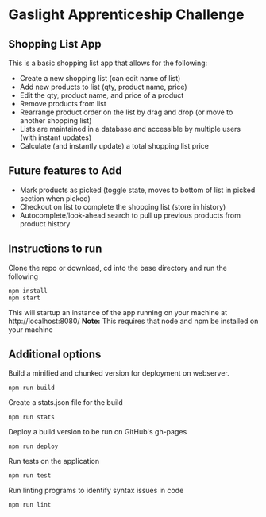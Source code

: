 # Gaslight Apprenticeship Challenge

## Shopping List App
This is a basic shopping list app that allows for the following:
* Create a new shopping list (can edit name of list)
* Add new products to list (qty, product name, price)
* Edit the qty, product name, and price of a product
* Remove products from list
* Rearrange product order on the list by drag and drop (or move to another shopping list)
* Lists are maintained in a database and accessible by multiple users (with instant updates)
* Calculate (and instantly update) a total shopping list price

## Future features to Add
* Mark products as picked (toggle state, moves to bottom of list in picked section when picked)
* Checkout on list to complete the shopping list (store in history)
* Autocomplete/look-ahead search to pull up previous products from product history

## Instructions to run
Clone the repo or download, cd into the base directory and run the following
```
npm install
npm start
```
This will startup an instance of the app running on your machine at http://localhost:8080/
**Note:** This requires that node and npm be installed on your machine

## Additional options
Build a minified and chunked version for deployment on webserver.
```
npm run build
```
Create a stats.json file for the build
```
npm run stats
```

Deploy a build version to be run on GitHub's gh-pages
```
npm run deploy
```

Run tests on the application
```
npm run test
```

Run linting programs to identify syntax issues in code
```
npm run lint
```
